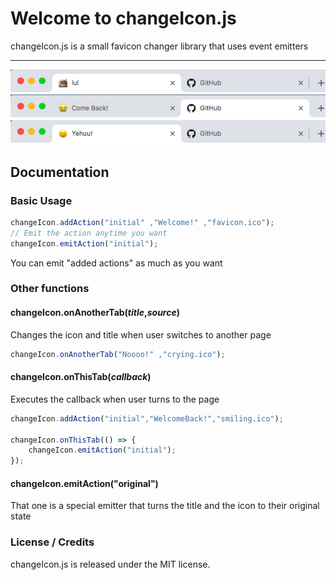 Welcome to changeIcon.js
===================


changeIcon.js is a small favicon changer library that uses event emitters

----------
<img src="images/one.png">
<img src="images/two.png">
<img src="images/three.png">

Documentation
-------------
### Basic Usage
```javascript
changeIcon.addAction("initial" ,"Welcome!" ,"favicon.ico");
// Emit the action anytime you want
changeIcon.emitAction("initial");
```
You can emit "added actions" as much as you want

### Other functions

#### changeIcon.onAnotherTab(*title*,*source*)
Changes the icon and title when user switches to another page

```javascript
changeIcon.onAnotherTab("Noooo!" ,"crying.ico");
```
#### changeIcon.onThisTab(*callback*)
Executes the callback when user turns to the page

```javascript
changeIcon.addAction("initial","WelcomeBack!","smiling.ico");

changeIcon.onThisTab(() => {
	changeIcon.emitAction("initial");
});
```
#### changeIcon.emitAction("original")
That one is a special emitter that turns the title and the icon to their original state

### License / Credits

changeIcon.js is released under the MIT license.
